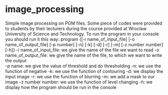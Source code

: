 # image_processing
Simple image processing on PGM files. Some piece of codes were provided to students by their lecturers during the course provided at Wroclaw University of Science and Technology.
To run the program in your console you should run it this way:
program {[-i name_of_input_file] [-o name_of_output_file] [-p number] [-n] [-k] [-d] [-r] [-m] [-z number number] [-h]}
-i name_of_input_file: we give the name of the file we want to read
-o name_of_output_file: we give the name of the file, to which we want to write the output  
-p name: we give the value of threshold and do thresholding
-n: we use the function of negative
-k: we use the function of contouring
-d: we display the input image
-r: we use the function of blurring
-m: we add a mask to our image
-z number number: we use the function of level changing
-h: we display how the program should be run in the console


